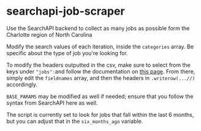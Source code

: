 # searchapi-job-scraper
Use the SearchAPI backend to collect as many jobs as possible form the Charlotte region of North Carolina

Modify the search values of each iteration, inside the `categories` array. Be specific about the type of job you're looking for.

To modify the headers outputted in the csv, make sure to select from the keys under `"jobs":`and follow the documentation on [this page](https://www.searchapi.io/docs/google-jobs#:~:text=York%22%0A%20%20%7D%2C-,%22jobs%22%3A%20%5B,-%7B%0A%20%20%20%20%20%20%22position%22). From there, simply edit the `fieldnames` array, and then the headers in `.writerow(...//)` accordingly.

`BASE_PARAMS` may be modified as well if needed; ensure that you follow the syntax from SearchAPI here as well.

The script is currently set to look for jobs that fall within the last 6 months, but you can adjust that in the `six_months_ago` variable.

